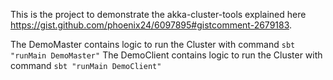 This is the project to demonstrate the akka-cluster-tools explained here https://gist.github.com/phoenix24/6097895#gistcomment-2679183.

The DemoMaster contains logic to run the Cluster with command `sbt "runMain DemoMaster"`
The DemoClient contains logic to run the Cluster with command `sbt "runMain DemoClient"`
